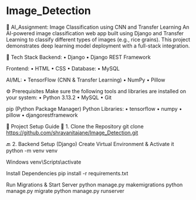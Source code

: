 # Image_Detection
🧠 AI_Assignment: Image Classification using CNN and Transfer Learning An AI-powered image classification web app built using Django and Transfer Learning to classify different types of images (e.g., rice grains). This project demonstrates deep learning model deployment with a full-stack integration.

🔧 Tech Stack Backend: • Django • Django REST Framework

Frontend: • HTML • CSS • Database: • MySQL

AI/ML: • TensorFlow (CNN & Transfer Learning) • NumPy • Pillow

⚙️ Prerequisites Make sure the following tools and libraries are installed on your system: • Python 3.13.2 • MySQL • Git

pip (Python Package Manager) Python Libraries: • tensorflow • numpy • pillow • djangorestframework

🚀 Project Setup Guide 📁 1. Clone the Repository git clone https://github.com/shravanitajane/Image_Detection.git

🔙 2. Backend Setup (Django) Create Virtual Environment & Activate it python -m venv venv

Windows venv\Scripts\activate

Install Dependencies pip install -r requirements.txt

Run Migrations & Start Server python manage.py makemigrations python manage.py migrate python manage.py runserver
